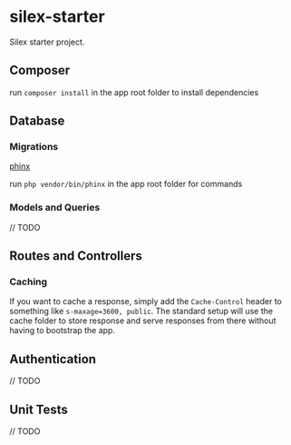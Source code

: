 # silex-starter
Silex starter project.


## Composer

run `composer install` in the app root folder to install dependencies


## Database

### Migrations

[phinx](phinx.org)

run `php vendor/bin/phinx` in the app root folder for commands

### Models and Queries

// TODO

## Routes and Controllers

### Caching

If you want to cache a response, simply add the `Cache-Control` header to something like `s-maxage=3600, public`. 
The standard setup will use the cache folder to store response and serve responses from there without having to bootstrap the app.


## Authentication

// TODO


## Unit Tests

// TODO